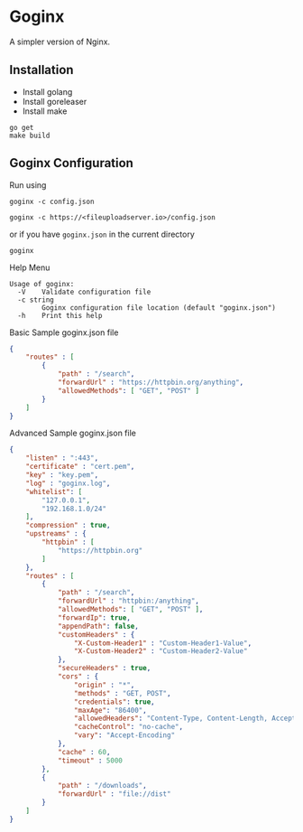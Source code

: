 # Goginx
A simpler version of Nginx.

## Installation
* Install golang
* Install goreleaser
* Install make
```shell
go get
make build
```

## Goginx Configuration
Run using
```shell
goginx -c config.json
```
```shell
goginx -c https://<fileuploadserver.io>/config.json
```
or if you have ```goginx.json``` in the current directory
```shell
goginx
```
Help Menu
```shell
Usage of goginx:
  -V    Validate configuration file
  -c string
        Goginx configuration file location (default "goginx.json")
  -h    Print this help
```
Basic Sample goginx.json file
```json
{
    "routes" : [
        {
            "path" : "/search",
            "forwardUrl" : "https://httpbin.org/anything",
            "allowedMethods": [ "GET", "POST" ]
        }
    ]
}
```

Advanced Sample goginx.json file
```json
{
    "listen" : ":443",
    "certificate" : "cert.pem",
    "key" : "key.pem",
    "log" : "goginx.log",
    "whitelist": [
        "127.0.0.1",
        "192.168.1.0/24"
    ],
    "compression" : true,
    "upstreams" : {
        "httpbin" : [
            "https://httpbin.org"
        ]
    },
    "routes" : [
        {
            "path" : "/search",
            "forwardUrl" : "httpbin:/anything",
            "allowedMethods": [ "GET", "POST" ],
            "forwardIp": true,
            "appendPath": false,
            "customHeaders" : {
                "X-Custom-Header1" : "Custom-Header1-Value",
                "X-Custom-Header2" : "Custom-Header2-Value"
            },
            "secureHeaders" : true,
            "cors" : {
                "origin" : "*",
                "methods" : "GET, POST",
                "credentials": true,
                "maxAge": "86400",
                "allowedHeaders": "Content-Type, Content-Length, Accept-Encoding, X-CSRF-Token, Authorization",
                "cacheControl": "no-cache",
                "vary": "Accept-Encoding"
            },
            "cache" : 60,
            "timeout" : 5000
        },
        {
            "path" : "/downloads",
            "forwardUrl" : "file://dist"
        }
    ]
}
```